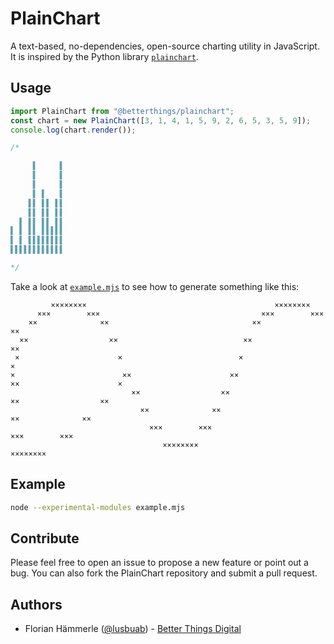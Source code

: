 # PlainChart

A text-based, no-dependencies, open-source charting utility in JavaScript.
It is inspired by the Python library [`plainchart`](https://github.com/gduverger/plainchart).

## Usage

```javascript
import PlainChart from "@betterthings/plainchart";
const chart = new PlainChart([3, 1, 4, 1, 5, 9, 2, 6, 5, 3, 5, 9]);
console.log(chart.render());

/*

     ▌     ▌
     ▌     ▌
     ▌     ▌
     ▌ ▌   ▌
    ▌▌ ▌▌ ▌▌
    ▌▌ ▌▌ ▌▌
  ▌ ▌▌ ▌▌ ▌▌
▌ ▌ ▌▌ ▌▌▌▌▌
▌ ▌ ▌▌▌▌▌▌▌▌
▌▌▌▌▌▌▌▌▌▌▌▌

*/
```

Take a look at [`example.mjs`](example.mjs) to see how to generate something like this:

```
         ××××××××                                          ××××××××
      ×××        ×××                                    ×××        ×××
    ××              ××                                ××              ××
  ××                  ××                            ××                  ××
 ×                      ×                          ×                      ×
×                        ××                      ××                        ××                      ×
                           ××                  ××                            ××                  ××
                             ××              ××                                ××              ××
                               ×××        ×××                                    ×××        ×××
                                  ××××××××                                          ××××××××
```

## Example

```sh
node --experimental-modules example.mjs
```

## Contribute

Please feel free to open an issue to propose a new feature or point out a bug. You can also fork the PlainChart repository and submit a pull request.

## Authors

- Florian Hämmerle ([@lusbuab](https://twitter.com/lusbuab)) - [Better Things Digital](https://betterthings.digital)
